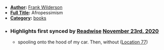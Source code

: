 - **[Author](<Author.md>):** [Frank Wilderson](<Frank Wilderson.md>)
- **[Full Title](<Full Title.md>):** Afropessimism
- **[Category](<Category.md>):** [books](<books.md>)
- ### Highlights first synced by [Readwise](<Readwise.md>) [November 23rd, 2020](<November 23rd, 2020.md>)
    - spooling onto the hood of my car. Then, without ([Location 77](https://readwise.io/to_kindle?action=open&asin=B07TKZYVZ1&location=77))
